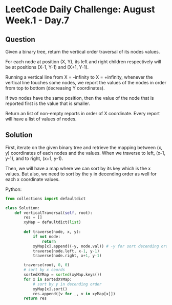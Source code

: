 # LeetCode Daily Challenge: August Week.1 - Day.7

## Question

Given a binary tree, return the vertical order traversal of its nodes values.

For each node at position (X, Y), its left and right children respectively will be at positions (X-1, Y-1) and (X+1, Y-1).

Running a vertical line from X = -infinity to X = +infinity, whenever the vertical line touches some nodes, we report the values of the nodes in order from top to bottom (decreasing Y coordinates).

If two nodes have the same position, then the value of the node that is reported first is the value that is smaller.

Return an list of non-empty reports in order of X coordinate.  Every report will have a list of values of nodes.

## Solution

First, iterate on the given binary tree and retrieve the mapping between (x, y)
coordinates of each nodes and the values. When we traverse to left, (x-1, y-1),
and to right, (x+1, y-1).

Then, we will have a map where we can sort by its key which is the x values.
But also, we need to sort by the y in decending order as well for each
x coordinate values.

Python:

```python
from collections import defaultdict

class Solution:
    def verticalTraversal(self, root):
        res = []
        xyMap = defaultdict(list)
        
        def traverse(node, x, y):
            if not node:
                return
            xyMap[x].append((-y, node.val)) # -y for sort decending order
            traverse(node.left, x-1, y-1)
            traverse(node.right, x+1, y-1)

        traverse(root, 0, 0)
        # sort by x coords
        sortedXYMap = sorted(xyMap.keys())
        for x in sortedXYMap:
            # sort by y in decending order
            xyMap[x].sort()
            res.append([v for _, v in xyMap[x]])
        return res
```

